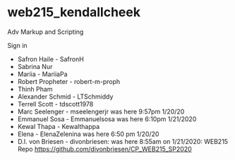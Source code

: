 # web215_kendallcheek
Adv Markup and Scripting

Sign in 

- Safron Haile - SafronH
- Sabrina Nur
- Mariia - MariiaPa
- Robert Propheter - robert-m-proph
- Thinh Pham
- Alexander Schmid - LTSchmiddy
- Terrell Scott - tdscott1978
- Marc Seelenger - mseelengerjr was here 9:57pm 1/20/20
- Emmanuel Sosa - Emmanuelsosa was here 6:10pm 1/21/2020
- Kewal Thapa - Kewalthappa
- Elena - ElenaZelenina was here 6:50 pm 1/20/20
- D.I. von Briesen - divonbriesen: was here 8:55am on 1/21/2020: WEB215 Repo https://github.com/divonbriesen/CP_WEB215_SP2020 
